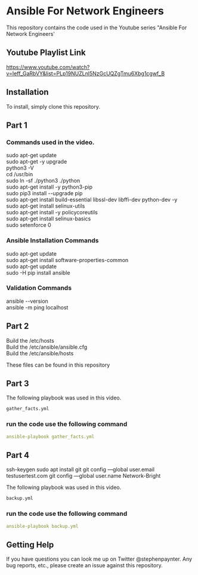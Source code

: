 # Ansible For Network Engineers

This repository contains the code used in the Youtube series "Ansible For Network Engineers'

## Youtube Playlist Link

https://www.youtube.com/watch?v=Ieff_GaRbVY&list=PLp19NUZLnl5NzGcUQZgTmu6Xbg1cgwf_B

## Installation

To install, simply clone this repository. 

## Part 1

### Commands used in the video.

sudo apt-get update  
sudo apt-get -y upgrade  
python3 -V  
cd /usr/bin  
sudo ln -sf ./python3 ./python  
sudo apt-get install -y python3-pip  
sudo pip3 install --upgrade pip  
sudo apt-get install build-essential libssl-dev libffi-dev python-dev -y  
sudo apt-get install selinux-utils  
sudo apt-get install -y policycoreutils  
sudo apt-get install selinux-basics  
sudo setenforce 0  


### Ansible Installation Commands  
  
sudo apt-get update  
sudo apt-get install software-properties-common  
sudo apt-get update  
sudo -H pip install ansible  

### Validation Commands  

ansible --version  
ansible -m ping localhost  

## Part 2

Build the /etc/hosts  
Build the /etc/ansible/ansible.cfg  
Build the /etc/ansible/hosts  

These files can be found in this repository  

## Part 3

The following playbook was used in this video.

```bash
gather_facts.yml
```

###  run the code use the following command

```yaml
ansible-playbook gather_facts.yml
```

## Part 4

ssh-keygen
sudo apt install git
git config —global user.email testusertest.com
git config —global user.name Network-Bright

The following playbook was used in this video.

```bash
backup.yml
```
###  run the code use the following command

```yaml
ansible-playbook backup.yml
```

## Getting Help

If you have questions you can look me up on Twitter @stephenpaynter.
Any bug reports, etc., please create an issue against this repository.
